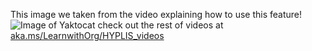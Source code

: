 This image we taken from the video explaining how to use this feature!
![Image of Yaktocat](https://octodex.github.com/images/yaktocat.png)
check out the rest of videos at [aka.ms/LearnwithOrg/HYPLIS_videos](https://aka.ms/LearnwithOrg/HYPLIS_videos)

